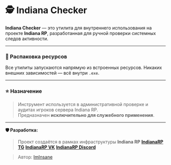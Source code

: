 # 🕵️ Indiana Checker

**Indiana Checker** — это утилита для внутреннего использования на проекте **Indiana RP**, разработанная для ручной проверки системных следов активности.

---

### 📁 Распаковка ресурсов

Все утилиты запускаются напрямую из встроенных ресурсов. Никаких внешних зависимостей — всё внутри `.exe`.

---

### ⭐ Назначение

> Инструмент используется в административной проверке и аудитах игроков сервера Indiana RP.  
> Предназначен **исключительно для служебного применения**.

---

**🛡 Разработка:**
> Проект создаётся в рамках инфраструктуры **Indiana RP**
> **[IndianaRP TG](https://t.me/indiana_rp)**
> **[IndianaRP VK](https://vk.com/indianarp)**
> **[IndianaRP Discord](https://discord.com/invite/indiana-rp)**

> Автор: [ImInsane](https://github.com/ImInsane1337)
